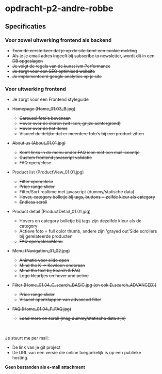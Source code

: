 # opdracht-p2-andre-robbe



## Specificaties

### Voor zowel uitwerking frontend als backend

- <s>Toon de eerste keer dat je op de site komt een cookie melding</s>
- <s>Als je je email adres ingeeft bij subscribe to newsletter, wordt dit in een DB opgeslagen</s>
- <s>Je volgt de regels van de kunst ivm Performance</s>
- <s>Je zorgt voor een SEO optimised website</s>
- <s>Je implementeerd google analytics op je site</s>


### Voor uitwerking frontend
- Je zorgt voor een Frontend styleguide

- <s>Homepage (Home_01.03_B.jpg)</s>
   - <s>Carousel foto's bovenaan</s>
   - <s>Hover over de dieren (wit icon, grijze achtergrond)</s>
   - <s>Hover over de hot items</s>
   - <s>Visueel duidelijke dat er meerdere foto's bij een product zitten</s>

- <s>About us (About_01.01.jpg)</s>
   - <s>Komt links in de menu onder FAQ icon met een mail icoontje</s>
   - <s>Custom frontend javascript validatie</s>
   - <s>FAQ open/close</s>

- Product list (ProductView_01.01.jpg)
   - <s>Filter open/close</s>
   - <s>Price range slider</s>
   - Filter/Sort realtime met javascript (dummy/statische data)
   - <s>Hover, category bolletje bij tags, buttons = zelfde kleur als category</s>
   - <s>Endless scroll</s>

- Product detail (ProductDetail_01.01.jpg)
   - Hovers en category bolletje bij tags zijn dezelfde kleur als de category
   - Actieve foto = full color thumb, andere zijn 'grayed out'Side scrollers bij gerelateerde producten
   - <s>FAQ open/closeMenu</s>

- <s>Menu (Navigation_01_02.jpg)</s>
   - <s>Animatie voor slide open</s>
   - <s>Mind the K -> Kowloon onderaan</s>
   - <s>Mind the text bij Search & FAQ</s>
   - <s>Logo kleurtjes on hover and active</s>

- <s>Filter (Home_01.04_C_search_BASIC.jpg (en ook D_search_ADVANCED))</s>
   - <s>Price range slider</s>
   - <s>Visueel openklappen van advanced filter</s>

- <s>FAQ (Home_01.04_F_FAQ.jpg)</s>
   - <s>Load more on scroll (mag dummy/statische data zijn)</s>


<br><br>
Je stuurt me per mail:
- De link van je git project
- De URL van een versie die online toegankelijk is op een publieke hosting.

<b>Geen bestanden als e-mail attachment</b>